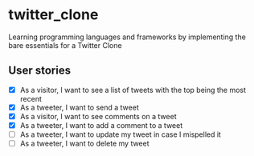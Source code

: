 # twitter_clone

Learning programming languages and frameworks by implementing the bare essentials for a Twitter Clone

## User stories

-   [x] As a visitor, I want to see a list of tweets with the top being the most recent
-   [x] As a tweeter, I want to send a tweet
-   [x] As a visitor, I want to see comments on a tweet
-   [x] As a tweeter, I want to add a comment to a tweet
-   [ ] As a tweeter, I want to update my tweet in case I mispelled it
-   [ ] As a tweeter, I want to delete my tweet
